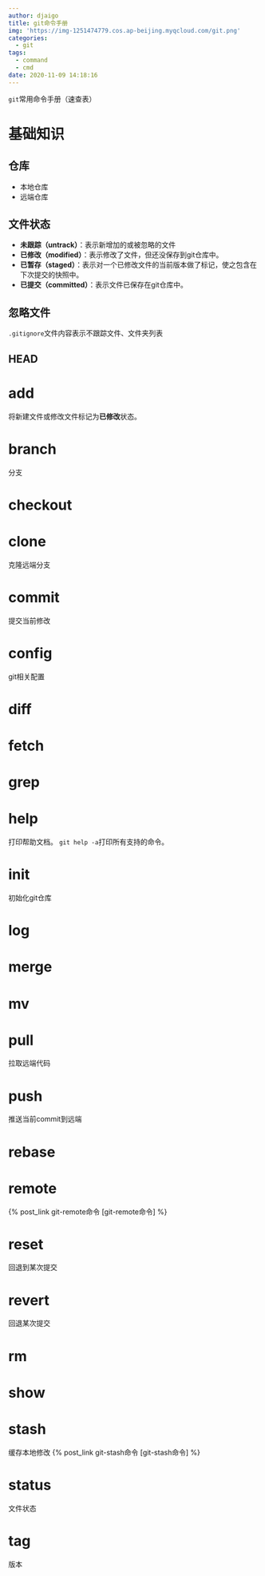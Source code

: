 ```yaml
---
author: djaigo
title: git命令手册
img: 'https://img-1251474779.cos.ap-beijing.myqcloud.com/git.png'
categories:
  - git
tags:
  - command
  - cmd
date: 2020-11-09 14:18:16
---
```

`git`常用命令手册（速查表）

# 基础知识
## 仓库
* 本地仓库
* 远端仓库

## 文件状态
* **未跟踪（untrack）**：表示新增加的或被忽略的文件
* **已修改（modified）**：表示修改了文件，但还没保存到git仓库中。
* **已暂存（staged）**：表示对一个已修改文件的当前版本做了标记，使之包含在下次提交的快照中。 
* **已提交（committed）**：表示文件已保存在git仓库中。

## 忽略文件
`.gitignore`文件内容表示不跟踪文件、文件夹列表

## HEAD


# add
将新建文件或修改文件标记为**已修改**状态。
# branch
分支
# checkout
# clone
克隆远端分支
# commit
提交当前修改
# config
git相关配置
# diff
# fetch
# grep
# help
打印帮助文档。
`git help -a`打印所有支持的命令。

# init
初始化git仓库
# log
# merge
# mv
# pull
拉取远端代码
# push
推送当前commit到远端
# rebase
# remote
{% post_link git-remote命令 [git-remote命令] %}

# reset
回退到某次提交
# revert
回退某次提交
# rm
# show
# stash
缓存本地修改
{% post_link git-stash命令 [git-stash命令] %}

# status
文件状态
# tag
版本